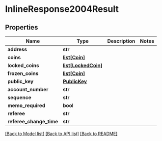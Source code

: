# InlineResponse2004Result

## Properties
Name | Type | Description | Notes
------------ | ------------- | ------------- | -------------
**address** | **str** |  | 
**coins** | [**list[Coin]**](Coin.md) |  | 
**locked_coins** | [**list[LockedCoin]**](LockedCoin.md) |  | 
**frozen_coins** | [**list[Coin]**](Coin.md) |  | 
**public_key** | [**PublicKey**](PublicKey.md) |  | 
**account_number** | **str** |  | 
**sequence** | **str** |  | 
**memo_required** | **bool** |  | 
**referee** | **str** |  | 
**referee_change_time** | **str** |  | 

[[Back to Model list]](../README.md#documentation-for-models) [[Back to API list]](../README.md#documentation-for-api-endpoints) [[Back to README]](../README.md)


